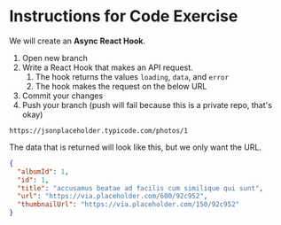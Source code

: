 # Instructions for Code Exercise

We will create an **Async React Hook**.

1. Open new branch
1. Write a React Hook that makes an API request.
   1. The hook returns the values `loading`, `data`, and `error`
   2. The hook makes the request on the below URL
1. Commit your changes
1. Push your branch (push will fail because this is a private repo, that's okay)

```
https://jsonplaceholder.typicode.com/photos/1
```

The data that is returned will look like this, but we only want the URL.

```json
{
  "albumId": 1,
  "id": 1,
  "title": "accusamus beatae ad facilis cum similique qui sunt",
  "url": "https://via.placeholder.com/600/92c952",
  "thumbnailUrl": "https://via.placeholder.com/150/92c952"
}
```
